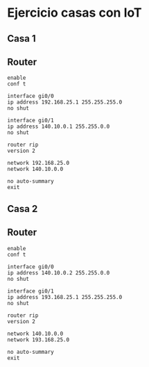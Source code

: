 # Ejercicio casas con IoT
## Casa 1
## Router
```
enable
conf t

interface gi0/0
ip address 192.168.25.1 255.255.255.0
no shut

interface gi0/1
ip address 140.10.0.1 255.255.0.0
no shut

router rip
version 2

network 192.168.25.0
network 140.10.0.0

no auto-summary
exit
```

## Casa 2
## Router
```
enable
conf t

interface gi0/0
ip address 140.10.0.2 255.255.0.0
no shut

interface gi0/1
ip address 193.168.25.1 255.255.255.0
no shut

router rip
version 2

network 140.10.0.0
network 193.168.25.0

no auto-summary
exit
```